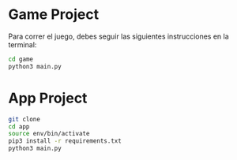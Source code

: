 # Game Project

Para correr el juego, debes seguir las siguientes instrucciones en la terminal:
```sh
cd game
python3 main.py
```

# App Project

```sh
git clone
cd app
source env/bin/activate
pip3 install -r requirements.txt
python3 main.py
```